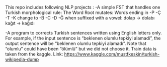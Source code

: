 This repo includes following NLP projects :
-A simple FST that handles one Turkish morphological rule:
The Word Root mutates:
Words ending in -P -Ç -T -K change to -B -C -D -Ğ when suffixed with a vowel:
dolap → dolabı
kağıt → kağıdı

-A program to corrects Turkish sentences written using English letters only. For example, if the input sentence is “beklenen olumlu tepkiyi alamadi”, the output sentence will be “beklenen olumlu tepkiyi alamadı”. Note that “olumlu” could have been “ölümlü” but we did not choose it. Train data  is taken from the kaggle. Link: https://www.kaggle.com/mustfkeskin/turkish-wikipedia-dump
